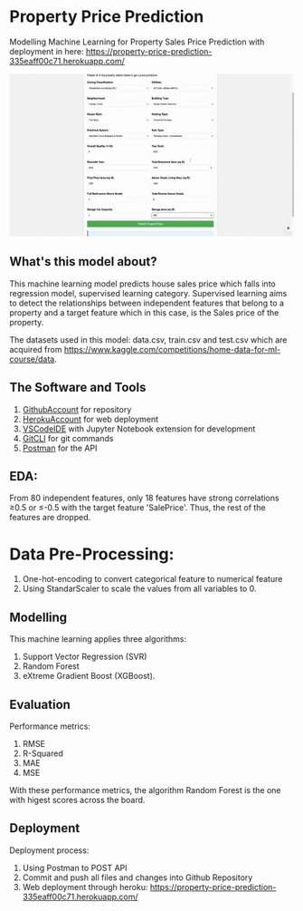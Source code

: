 # Property Price Prediction

Modelling Machine Learning for Property Sales Price Prediction with deployment in here: https://property-price-prediction-335eaff00c71.herokuapp.com/

![Propety Price Prediction Demo](./assets/gif.gif)

## What's this model about?

This machine learning model predicts house sales price  which falls into regression model, supervised learning category. Supervised learning aims to detect the relationships between independent features that belong to a property and a target feature which in this case, is the Sales price of the property. 

The datasets used in this model: data.csv, train.csv and test.csv which are acquired from https://www.kaggle.com/competitions/home-data-for-ml-course/data.


## The Software and Tools
1. [GithubAccount](https://github.com) for repository
2. [HerokuAccount](https://heroku.com) for web deployment
3. [VSCodeIDE](https://code.visualstudio.com/) with Jupyter Notebook extension for development
4. [GitCLI](https://git-scm.com/book/en/v2/Getting-Started-The-Command-Line) for git commands
5. [Postman](https://www.postman.com/) for the API

## EDA:
From 80 independent features, only 18 features have strong correlations ≥0.5 or ≤-0.5 with the target feature 'SalePrice'. Thus, the rest of the features are dropped.

# Data Pre-Processing:
1. One-hot-encoding to convert categorical feature to numerical feature
2. Using StandarScaler to scale the values from all variables to 0.

## Modelling
This machine learning applies three algorithms: 
1. Support Vector Regression (SVR)
2. Random Forest
3. eXtreme Gradient Boost (XGBoost).

## Evaluation
Performance metrics:
1. RMSE
2. R-Squared
3. MAE
4. MSE

With these performance metrics, the algorithm Random Forest is the one with higest scores across the board.

## Deployment
Deployment process:
1. Using Postman to POST API
2. Commit and push all files and changes into Github Repository
3. Web deployment through heroku: https://property-price-prediction-335eaff00c71.herokuapp.com/


